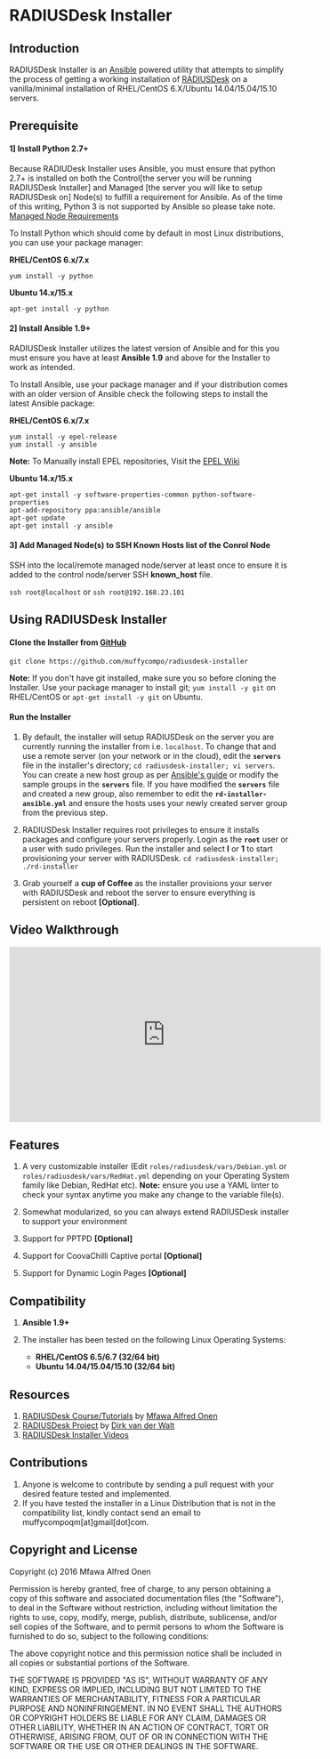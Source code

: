 RADIUSDesk Installer
====================
## Introduction
RADIUSDesk Installer is an [Ansible](http://www.ansible.com) powered utility that attempts to simplify the process of getting a working installation of [RADIUSDesk](http://www.radiusdesk.com) on a vanilla/minimal installation of RHEL/CentOS 6.X/Ubuntu 14.04/15.04/15.10 servers.

## Prerequisite
#### 1] Install Python 2.7+
Because RADIUDesk Installer uses Ansible, you must ensure that python 2.7+ is installed on both the Control[the server you will be running RADIUSDesk Installer] and Managed [the server you will like to setup RADIUSDesk on] Node(s) to fulfill a requirement for Ansible. As of the time of this writing, Python 3 is not supported by Ansible so please take note. [Managed Node Requirements](http://docs.ansible.com/ansible/intro_installation.html#managed-node-requirements)

To Install Python which should come by default in most Linux distributions, you can use your package manager:

**RHEL/CentOS 6.x/7.x**

`yum install -y python`

**Ubuntu 14.x/15.x**

`apt-get install -y python`

#### 2] Install Ansible 1.9+
RADIUSDesk Installer utilizes the latest version of Ansible and for this you must ensure you have at least **Ansible 1.9** and above for the Installer to work as intended.

To Install Ansible, use your package manager and if your distribution comes with an older version of Ansible check the following steps to install the latest Ansible package:

**RHEL/CentOS 6.x/7.x**

```
yum install -y epel-release
yum install -y ansible
```



**Note:** To Manually install EPEL repositories, Visit the [EPEL Wiki](https://fedoraproject.org/wiki/EPEL) 


**Ubuntu 14.x/15.x**

```
apt-get install -y software-properties-common python-software-properties
apt-add-repository ppa:ansible/ansible
apt-get update
apt-get install -y ansible
```

#### 3] Add Managed Node(s) to SSH Known Hosts list of the Conrol Node
SSH into the local/remote managed node/server at least once to ensure it is added to the control node/server SSH **known_host** file.

`ssh root@localhost` or `ssh root@192.168.23.101`

## Using RADIUSDesk Installer
#### Clone the Installer from [GitHub](https://github.com/muffycompo/radiusdesk-installer)

`git clone https://github.com/muffycompo/radiusdesk-installer`

**Note:** If you don't have git installed, make sure you so before cloning the Installer. Use your package manager to install git; `yum install -y git` on RHEL/CentOS or `apt-get install -y git` on Ubuntu.

#### Run the Installer
1.	By default, the installer will setup RADIUSDesk on the server you are currently running the installer from i.e. `localhost`. To change that and use a remote server (on your network or in the cloud), edit the **`servers`** file in the installer's directory; `cd radiusdesk-installer; vi servers`. You can create a new host group as per [Ansible's guide](http://docs.ansible.com/ansible/intro_inventory.html#hosts-and-groups) or modify the sample groups in the **`servers`** file. If you have modified the **`servers`** file and created a new group, also remember to edit the **`rd-installer-ansible.yml`** and ensure the hosts uses your newly created server group from the previous step.

2.	RADIUSDesk Installer requires root privileges to ensure it installs packages and configure your servers properly. Login as the **`root`** user or a user with sudo privileges. Run the installer and select **I** or **1** to start provisioning your server with RADIUSDesk.
`cd radiusdesk-installer; ./rd-installer`

3. Grab yourself a **cup of Coffee** as the installer provisions your server with RADIUSDesk and reboot the server to ensure everything is persistent on reboot **[Optional]**.

## Video Walkthrough
<iframe width="560" height="315" src="https://www.youtube.com/embed/VedzdhcBD5A" frameborder="0" allowfullscreen></iframe>

## Features
1. A very customizable installer (Edit `roles/radiusdesk/vars/Debian.yml` or `roles/radiusdesk/vars/RedHat.yml` depending on your Operating System family like Debian, RedHat etc). **Note:** ensure you use a YAML linter to check your syntax anytime you make any change to the variable file(s).

2. Somewhat modularized, so you can always extend RADIUSDesk installer to support your environment

3. Support for PPTPD **[Optional]**

4. Support for CoovaChilli Captive portal **[Optional]**

5. Support for Dynamic Login Pages **[Optional]**

## Compatibility
1.	**Ansible 1.9+**
2.	The installer has been tested on the following Linux Operating Systems:
	
    - **RHEL/CentOS 6.5/6.7 (32/64 bit)**
    - **Ubuntu 14.04/15.04/15.10 (32/64 bit)**    

## Resources
1. [RADIUSDesk Course/Tutorials](http://www.maomuffy.com/introduction-to-radiusdesk-with-rhelcentos-6-x-mini-course/) by [Mfawa Alfred Onen](http://ng.linkedin.com/in/mfawaalfredonen/)
2. [RADIUSDesk Project](http://www.radiusdesk.com) by [Dirk van der Walt](http://www.linkedin.com/pub/dirk-van-der-walt/11/b64/79a)
3. [RADIUSDesk Installer Videos](http://www.maomuffy.com/radiusdesk-installer-project/)

## Contributions
1. Anyone is welcome to contribute by sending a pull request with your desired feature tested and implemented.
2. If you have tested the installer in a Linux Distribution that is not in the compatibility list, kindly contact send an email to muffycompoqm[at]gmail[dot]com.

## Copyright and License

Copyright (c) 2016 Mfawa Alfred Onen

Permission is hereby granted, free of charge, to any person obtaining a copy of this software and associated documentation files (the "Software"), to deal in the Software without restriction, including without limitation the rights to use, copy, modify, merge, publish, distribute, sublicense, and/or sell copies of the Software, and to permit persons to whom the Software is furnished to do so, subject to the following conditions:

The above copyright notice and this permission notice shall be included in all copies or substantial portions of the Software.

THE SOFTWARE IS PROVIDED "AS IS", WITHOUT WARRANTY OF ANY KIND, EXPRESS OR IMPLIED, INCLUDING BUT NOT LIMITED TO THE WARRANTIES OF MERCHANTABILITY, FITNESS FOR A PARTICULAR PURPOSE AND NONINFRINGEMENT. IN NO EVENT SHALL THE AUTHORS OR COPYRIGHT HOLDERS BE LIABLE FOR ANY CLAIM, DAMAGES OR OTHER LIABILITY, WHETHER IN AN ACTION OF CONTRACT, TORT OR OTHERWISE, ARISING FROM, OUT OF OR IN CONNECTION WITH THE SOFTWARE OR THE USE OR OTHER DEALINGS IN THE SOFTWARE.
